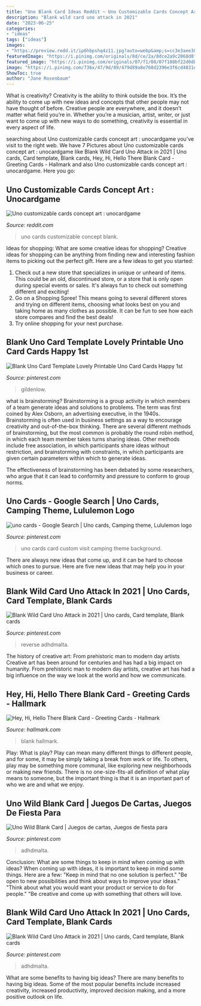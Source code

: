 ```yaml
---
title: "Uno Blank Card Ideas Reddit ~ Uno Customizable Cards Concept Art : Unocardgame"
description: "Blank wild card uno attack in 2021"
date: "2023-06-25"
categories:
- "ideas"
tags: ["ideas"]
images:
- "https://preview.redd.it/ip6hbpshq4z11.jpg?auto=webp&amp;s=cc3e3aee3047661ef6ecce1554ed3eb6ebeac9d9"
featuredImage: "https://i.pinimg.com/originals/8d/ce/2a/8dce2a9c2068d8f9c138bdac9211291d.jpg"
featured_image: "https://i.pinimg.com/originals/07/f1/08/07f108bf22d0dba9cf9a449f74b548ce.jpg"
image: "https://i.pinimg.com/736x/47/9d/89/479d89a8e768d2396e3f6cd4831e945c.jpg"
ShowToc: true
author: "Jane Rosenbaum"
---
```



What is creativity?
Creativity is the ability to think outside the box. It’s the ability to come up with new ideas and concepts that other people may not have thought of before. Creative people are everywhere, and it doesn’t matter what field you’re in. Whether you’re a musician, artist, writer, or just want to come up with new ways to do something, creativity is essential in every aspect of life.

	

		
searching about Uno customizable cards concept art : unocardgame you've visit to the right web. We have 7 Pictures about Uno customizable cards concept art : unocardgame like Blank Wild Card Uno Attack in 2021 | Uno cards, Card template, Blank cards, Hey, Hi, Hello There Blank Card - Greeting Cards - Hallmark and also Uno customizable cards concept art : unocardgame. Here you go:
		
    
## Uno Customizable Cards Concept Art : Unocardgame

<img loading=lazy src="https://preview.redd.it/ip6hbpshq4z11.jpg?auto=webp&amp;s=cc3e3aee3047661ef6ecce1554ed3eb6ebeac9d9" onerror="this.onerror=null;this.src='https://tse1.mm.bing.net/th?id=OIP.4SQ1tIHAogFyjG9UdcWRMgHaNK&amp;pid=15.1';" alt="Uno customizable cards concept art : unocardgame">

_Source: reddit.com_

>uno cards customizable concept blank. 

	

Ideas for shopping: What are some creative ideas for shopping?
Creative ideas for shopping can be anything from finding new and interesting fashion items to picking out the perfect gift. Here are a few ideas to get you started: 
1. Check out a new store that specializes in unique or unheard of items. This could be an old, discontinued store, or a store that is only open during special events or sales. It's always fun to check out something different and exciting! 
2. Go on a Shopping Spree! This means going to several different stores and trying on different items, choosing what looks best on you and taking home as many clothes as possible. It can be fun to see how each store compares and find the best deals! 
3. Try online shopping for your next purchase.

    
## Blank Uno Card Template Lovely Printable Uno Card Cards Happy 1st

<img loading=lazy src="https://i.pinimg.com/originals/07/f1/08/07f108bf22d0dba9cf9a449f74b548ce.jpg" onerror="this.onerror=null;this.src='https://tse2.mm.bing.net/th?id=OIP.t8ENWuzL7wiOqQ5MLTBwNQHaOv&amp;pid=15.1';" alt="Blank Uno Card Template Lovely Printable Uno Card Cards Happy 1st">

_Source: pinterest.com_

>gildenlow. 

	

what is brainstorming?
Brainstorming is a group activity in which members of a team generate ideas and solutions to problems. The term was first coined by Alex Osborn, an advertising executive, in the 1940s. Brainstorming is often used in business settings as a way to encourage creativity and out-of-the-box thinking. 
There are several different methods of brainstorming, but the most common is probably the round robin method, in which each team member takes turns sharing ideas. Other methods include free association, in which participants share ideas without restriction, and brainstorming with constraints, in which participants are given certain parameters within which to generate ideas. 

The effectiveness of brainstorming has been debated by some researchers, who argue that it can lead to conformity and pressure to conform to group norms.

    
## Uno Cards - Google Search | Uno Cards, Camping Theme, Lululemon Logo

<img loading=lazy src="https://i.pinimg.com/originals/0b/48/7b/0b487b49c9072bc002c016a3c07ac50e.jpg" onerror="this.onerror=null;this.src='https://tse4.mm.bing.net/th?id=OIP.FVuuJBfhYETXas1GLI5M-AHaD4&amp;pid=15.1';" alt="uno cards - Google Search | Uno cards, Camping theme, Lululemon logo">

_Source: pinterest.com_

>uno cards card custom visit camping theme background. 

	

There are always new ideas that come up, and it can be hard to choose which ones to pursue. Here are five new ideas that may help you in your business or career.

    
## Blank Wild Card Uno Attack In 2021 | Uno Cards, Card Template, Blank Cards

<img loading=lazy src="https://i.pinimg.com/736x/47/9d/89/479d89a8e768d2396e3f6cd4831e945c.jpg" onerror="this.onerror=null;this.src='https://tse3.mm.bing.net/th?id=OIP.aLG76-9AVSuDbut1Rt5rzwHaJ3&amp;pid=15.1';" alt="Blank Wild Card Uno Attack in 2021 | Uno cards, Card template, Blank cards">

_Source: pinterest.com_

>reverse adhdmalta. 

	

The history of creative art: From prehistoric man to modern day artists
Creative art has been around for centuries and has had a big impact on humanity. From prehistoric man to modern day artists, creative art has had a big influence on the way we look at the world and how we communicate.

    
## Hey, Hi, Hello There Blank Card - Greeting Cards - Hallmark

<img loading=lazy src="https://www.hallmark.com/dw/image/v2/AALB_PRD/on/demandware.static/-/Sites-hallmark-master/default/dwa7e85549/images/finished-goods/Hey-Hi-Hello-There-Blank-Card-root-399GLR1238_GLR1238_1470_1.jpg_Source_Image.jpg?sw=1200&amp;sh=1200&amp;sm=fit" onerror="this.onerror=null;this.src='https://tse2.mm.bing.net/th?id=OIP.DgvEWbevoR0xepxvCY8fvwHaHa&amp;pid=15.1';" alt="Hey, Hi, Hello There Blank Card - Greeting Cards - Hallmark">

_Source: hallmark.com_

>blank hallmark. 

	

Play: What is play?
Play can mean many different things to different people, and for some, it may be simply taking a break from work or life. To others, play may be something more communal, like exploring new neighborhoods or making new friends. There is no one-size-fits-all definition of what play means to someone, but the important thing is that it is an important part of who we are and what we enjoy.

    
## Uno Wild Blank Card | Juegos De Cartas, Juegos De Fiesta Para

<img loading=lazy src="https://i.pinimg.com/originals/8d/ce/2a/8dce2a9c2068d8f9c138bdac9211291d.jpg" onerror="this.onerror=null;this.src='https://tse4.mm.bing.net/th?id=OIP.1t2knErWc_9VXl0fn3pCHwHaJ4&amp;pid=15.1';" alt="Uno Wild Blank Card | Juegos de cartas, Juegos de fiesta para">

_Source: pinterest.com_

>adhdmalta. 

	

Conclusion: What are some things to keep in mind when coming up with ideas?
When coming up with ideas, it is important to keep in mind some things. Here are a few:
"Keep in mind that no one solution is perfect."
"Be open to new possibilities and think about ways to improve your ideas."
"Think about what you would want your product or service to do for people."
"Be creative and come up with something that others will love.

    
## Blank Wild Card Uno Attack In 2021 | Uno Cards, Card Template, Blank Cards

<img loading=lazy src="https://i.pinimg.com/originals/47/9d/89/479d89a8e768d2396e3f6cd4831e945c.jpg" onerror="this.onerror=null;this.src='https://tse1.mm.bing.net/th?id=OIP.g1AIAhIj4bbEJKPkfy_u_AHaJ4&amp;pid=15.1';" alt="Blank Wild Card Uno Attack in 2021 | Uno cards, Card template, Blank cards">

_Source: pinterest.com_

>adhdmalta. 

	

What are some benefits to having big ideas?
There are many benefits to having big ideas. Some of the most popular benefits include increased creativity, increased productivity, improved decision making, and a more positive outlook on life.

